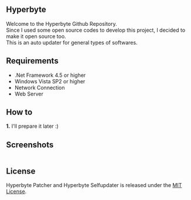 ## Hyperbyte   
Welcome to the Hyperbyte Github Repository. <br/>
Since I used some open source codes to develop this project, I decided to make it open source too. <br/>
This is an auto updater for general types of softwares.

## Requirements
- .Net Framework 4.5 or higher
- Windows Vista SP2 or higher
- Network Connection
- Web Server


## How to
**1.** I'll prepare it later :)


## Screenshots
<img src=""/>


## License
Hyperbyte Patcher and Hyperbyte Selfupdater is released under the [MIT License](http://www.opensource.org/licenses/MIT).
